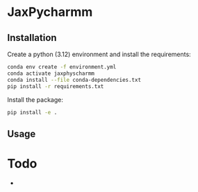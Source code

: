 # JaxPycharmm

## Installation

Create a python (3.12) environment and install the requirements:

```bash
conda env create -f environment.yml
conda activate jaxphyscharmm
conda install --file conda-dependencies.txt
pip install -r requirements.txt    
```

Install the package:
```bash
pip install -e .
```

## Usage

# Todo
-

